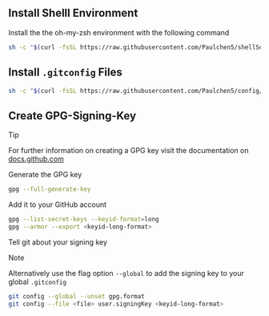 ## Install Shelll Environment

Install the the oh-my-zsh environment with the following command

```bash
sh -c "$(curl -fsSL https://raw.githubusercontent.com/Paulchen5/shellSetup/main/setup_shell.sh)"
```

## Install `.gitconfig` Files

```bash
sh -c "$(curl -fsSL https://raw.githubusercontent.com/Paulchen5/config/main/setup_git.sh)"
```

## Create GPG-Signing-Key

> [!TIP]
> For further information on creating a GPG key visit the documentation on [docs.github.com](https://docs.github.com/en/authentication/managing-commit-signature-verification/generating-a-new-gpg-key)

Generate the GPG key

```bash
gpg --full-generate-key
```

Add it to your GitHub account

```bash
gpg --list-secret-keys --keyid-format=long
gpg --armor --export <keyid-long-format>
```

Tell git about your signing key

> [!NOTE]
> Alternatively use the flag option `--global` to add the signing key to your global `.gitconfig`

```bash
git config --global --unset gpg.format
git config --file <file> user.signingKey <keyid-long-format>
```
